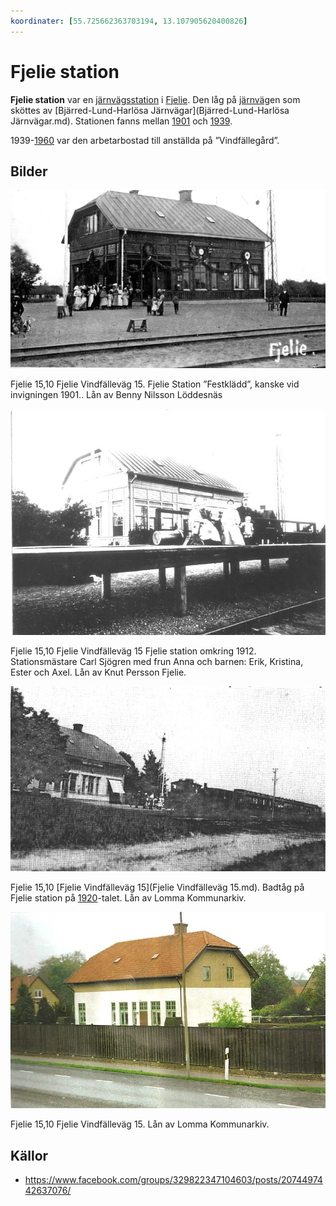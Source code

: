 ```yaml
---
koordinater: [55.725662363703194, 13.107905620400826]
---
```


# Fjelie station

**Fjelie station** var en [järnvägsstation](järnvägsstation.md) i [Fjelie](Fjelie.md).  Den låg på [järnväg](järnväg.md)en som sköttes av [Bjärred-Lund-Harlösa Järnvägar](Bjärred-Lund-Harlösa Järnvägar.md). Stationen fanns mellan [1901](1901.md) och [1939](1939.md).

1939-[1960](1960.md) var den arbetarbostad till anställda på ”Vindfällegård”.

## Bilder

![Fjelie_001](images/Fjelie_001.jpg)

Fjelie 15,10 Fjelie Vindfälleväg 15. Fjelie Station ”Festklädd”, kanske vid invigningen 1901.. Lån av Benny Nilsson Löddesnäs

![Fjelie_002](images/Fjelie_002.jpg)

Fjelie 15,10 Fjelie Vindfälleväg 15 Fjelie station omkring 1912. Stationsmästare Carl Sjögren med frun Anna och barnen: Erik, Kristina, Ester och Axel. Lån av Knut Persson Fjelie.

![Fjelie_003](images/Fjelie_003.jpg)

Fjelie 15,10 [Fjelie Vindfälleväg 15](Fjelie Vindfälleväg 15.md). Badtåg på Fjelie station på [1920](1920.md)-talet. Lån av Lomma Kommunarkiv.

![Fjelie_004](images/Fjelie_004.jpg)

Fjelie 15,10 Fjelie Vindfälleväg 15. Lån av Lomma Kommunarkiv.

## Källor

* <https://www.facebook.com/groups/329822347104603/posts/2074497442637076/>
